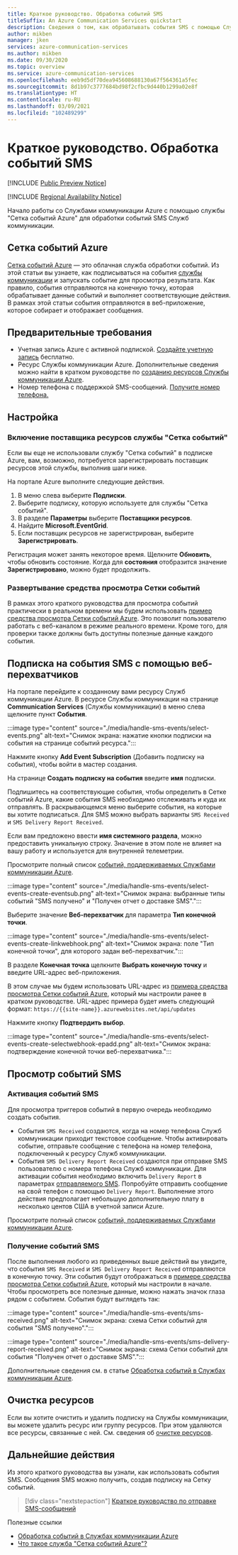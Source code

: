 ```yaml
---
title: Краткое руководство. Обработка событий SMS
titleSuffix: An Azure Communication Services quickstart
description: Сведения о том, как обрабатывать события SMS с помощью Служб коммуникации Azure.
author: mikben
manager: jken
services: azure-communication-services
ms.author: mikben
ms.date: 09/30/2020
ms.topic: overview
ms.service: azure-communication-services
ms.openlocfilehash: eeb9d5df70dea945608688130a67f564361a5fec
ms.sourcegitcommit: 8d1b97c3777684bd98f2cfbc9d440b1299a02e8f
ms.translationtype: HT
ms.contentlocale: ru-RU
ms.lasthandoff: 03/09/2021
ms.locfileid: "102489299"
---
```

# <a name="quickstart-handle-sms-events"></a>Краткое руководство. Обработка событий SMS

[!INCLUDE [Public Preview Notice](../../includes/public-preview-include.md)]


[!INCLUDE [Regional Availability Notice](../../includes/regional-availability-include.md)]

Начало работы со Службами коммуникации Azure с помощью службы "Сетка событий Azure" для обработки событий SMS Служб коммуникации.

## <a name="about-azure-event-grid"></a>Сетка событий Azure

[Сетка событий Azure](../../../event-grid/overview.md) — это облачная служба обработки событий. Из этой статьи вы узнаете, как подписываться на события [службы коммуникации](../../concepts/event-handling.md) и запускать событие для просмотра результата. Как правило, события отправляются на конечную точку, которая обрабатывает данные событий и выполняет соответствующие действия. В рамках этой статьи события отправляются в веб-приложение, которое собирает и отображает сообщения.

## <a name="prerequisites"></a>Предварительные требования
- Учетная запись Azure с активной подпиской. [Создайте учетную запись](https://azure.microsoft.com/free/?WT.mc_id=A261C142F) бесплатно.
- Ресурс Службы коммуникации Azure. Дополнительные сведения можно найти в кратком руководстве по [созданию ресурсов Службы коммуникации Azure](../create-communication-resource.md).
- Номер телефона с поддержкой SMS-сообщений. [Получите номер телефона.](./get-phone-number.md)

## <a name="setting-up"></a>Настройка

### <a name="enable-event-grid-resource-provider"></a>Включение поставщика ресурсов службы "Сетка событий"

Если вы еще не использовали службу "Сетка событий" в подписке Azure, вам, возможно, потребуется зарегистрировать поставщик ресурсов этой службы, выполнив шаги ниже.

На портале Azure выполните следующие действия.

1. В меню слева выберите **Подписки**.
2. Выберите подписку, которую используете для службы "Сетка событий".
3. В разделе **Параметры** выберите **Поставщики ресурсов**.
4. Найдите **Microsoft.EventGrid**.
5. Если поставщик ресурсов не зарегистрирован, выберите **Зарегистрировать**.

Регистрация может занять некоторое время. Щелкните **Обновить**, чтобы обновить состояние. Когда для **состояния** отобразится значение **Зарегистрировано**, можно будет продолжить.

### <a name="event-grid-viewer-deployment"></a>Развертывание средства просмотра Сетки событий

В рамках этого краткого руководства для просмотра событий практически в реальном времени мы будем использовать [пример средства просмотра Сетки событий Azure](/samples/azure-samples/azure-event-grid-viewer/azure-event-grid-viewer/). Это позволит пользователю работать с веб-каналом в режиме реального времени. Кроме того, для проверки также должны быть доступны полезные данные каждого события.

## <a name="subscribe-to-the-sms-events-using-web-hooks"></a>Подписка на события SMS с помощью веб-перехватчиков

На портале перейдите к созданному вами ресурсу Служб коммуникации Azure. В ресурсе Службы коммуникации на странице **Communication Services** (Службы коммуникации) в меню слева щелкните пункт **События**.

:::image type="content" source="./media/handle-sms-events/select-events.png" alt-text="Снимок экрана: нажатие кнопки подписки на события на странице событий ресурса.":::

Нажмите кнопку **Add Event Subscription** (Добавить подписку на события), чтобы войти в мастер создания.

На странице **Создать подписку на события** введите **имя** подписки.

Подпишитесь на соответствующие события, чтобы определить в Сетке событий Azure, какие события SMS необходимо отслеживать и куда их отправлять. В раскрывающемся меню выберите события, на которые вы хотите подписаться. Для SMS можно выбрать варианты `SMS Received` и `SMS Delivery Report Received`.

Если вам предложено ввести **имя системного раздела**, можно предоставить уникальную строку. Значение в этом поле не влияет на вашу работу и используется для внутренней телеметрии.

Просмотрите полный список [событий, поддерживаемых Службами коммуникации Azure](../../concepts/event-handling.md).

:::image type="content" source="./media/handle-sms-events/select-events-create-eventsub.png" alt-text="Снимок экрана: выбранные типы событий &quot;SMS получено&quot; и &quot;Получен отчет о доставке SMS&quot;.":::

Выберите значение **Веб-перехватчик** для параметра **Тип конечной точки**.

:::image type="content" source="./media/handle-sms-events/select-events-create-linkwebhook.png" alt-text="Снимок экрана: поле &quot;Тип конечной точки&quot;, для которого задан веб-перехватчик.":::

В разделе **Конечная точка** щелкните **Выбрать конечную точку** и введите URL-адрес веб-приложения.

В этом случае мы будем использовать URL-адрес из [примера средства просмотра Сетки событий Azure](/samples/azure-samples/azure-event-grid-viewer/azure-event-grid-viewer/), который мы настроили ранее в кратком руководстве. URL-адрес примера будет иметь следующий формат: `https://{{site-name}}.azurewebsites.net/api/updates`

Нажмите кнопку **Подтвердить выбор**.

:::image type="content" source="./media/handle-sms-events/select-events-create-selectwebhook-epadd.png" alt-text="Снимок экрана: подтверждение конечной точки веб-перехватчика.":::

## <a name="viewing-sms-events"></a>Просмотр событий SMS

### <a name="triggering-sms-events"></a>Активация событий SMS

Для просмотра триггеров событий в первую очередь необходимо создать события.

- События `SMS Received` создаются, когда на номер телефона Служб коммуникации приходит текстовое сообщение. Чтобы активировать событие, отправьте сообщение с телефона на номер телефона, подключенный к ресурсу Служб коммуникации.
- События `SMS Delivery Report Received` создаются при отправке SMS пользователю с номера телефона Служб коммуникации. Для активации события необходимо включить `Delivery Report` в параметрах [отправляемого SMS](../telephony-sms/send.md). Попробуйте отправить сообщение на свой телефон с помощью `Delivery Report`. Выполнение этого действия предполагает небольшую дополнительную плату в несколько центов США в учетной записи Azure.

Просмотрите полный список [событий, поддерживаемых Службами коммуникации Azure](../../concepts/event-handling.md).

### <a name="receiving-sms-events"></a>Получение событий SMS

После выполнения любого из приведенных выше действий вы увидите, что события `SMS Received` и `SMS Delivery Report Received` отправляются в конечную точку. Эти события будут отображаться в [примере средства просмотра Сетки событий Azure](/samples/azure-samples/azure-event-grid-viewer/azure-event-grid-viewer/), который мы настроили в начале. Чтобы просмотреть все полезные данные, можно нажать значок глаза рядом с событием. События будут выглядеть так:

:::image type="content" source="./media/handle-sms-events/sms-received.png" alt-text="Снимок экрана: схема Сетки событий для события &quot;SMS получено&quot;.":::

:::image type="content" source="./media/handle-sms-events/sms-delivery-report-received.png" alt-text="Снимок экрана: схема Сетки событий для события &quot;Получен отчет о доставке SMS&quot;.":::

Дополнительные сведения см. в статье [Обработка событий в Службах коммуникации Azure](../../concepts/event-handling.md).

## <a name="clean-up-resources"></a>Очистка ресурсов

Если вы хотите очистить и удалить подписку на Службы коммуникации, вы можете удалить ресурс или группу ресурсов. При этом удаляются все ресурсы, связанные с ней. См. сведения об [очистке ресурсов](../create-communication-resource.md#clean-up-resources).

## <a name="next-steps"></a>Дальнейшие действия

Из этого краткого руководства вы узнали, как использовать события SMS. Сообщения SMS можно получить, создав подписку на Сетку событий.

> [!div class="nextstepaction"]
> [Краткое руководство по отправке SMS-сообщений](../telephony-sms/send.md)

Полезные ссылки

 - [Обработка событий в Службах коммуникации Azure](../../concepts/event-handling.md)
 - [Что такое служба "Сетка событий Azure"?](../../../event-grid/overview.md)
